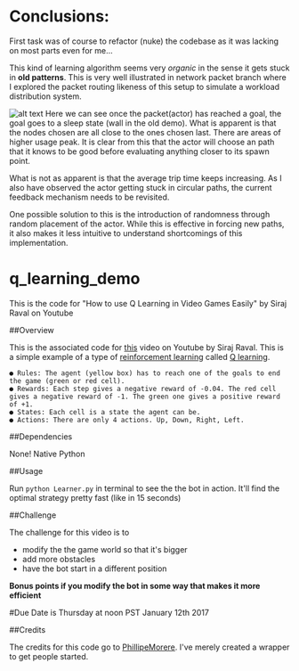 # Conclusions:
First task was of course to refactor (nuke) the codebase as it was lacking on most parts even for me...

This kind of learning algorithm seems very _organic_ in the sense it gets stuck in **old patterns**.
This is very well illustrated in network packet branch where I explored the packet routing likeness of this setup to simulate a workload distribution system.

![alt text](http://i.imgur.com/6WmMxGJ.gif "Network simulation")
Here we can see once the packet(actor) has reached a goal, the goal goes to a sleep state (wall in the old demo).
What is apparent is that the nodes chosen are all close to the ones chosen last.
There are areas of higher usage peak.
It is clear from this that the actor will choose an path that it knows to be good before evaluating anything closer to its spawn point.

What is not as apparent is that the average trip time keeps increasing.
As I also have observed the actor getting stuck in circular paths, the current feedback mechanism needs to be revisited.

One possible solution to this is the introduction of randomness through random placement of the actor.
While this is effective in forcing new paths, it also makes it less intuitive to understand shortcomings of this implementation.

# q_learning_demo
This is the code for "How to use Q Learning in Video Games Easily" by Siraj Raval on Youtube

##Overview

This is the associated code for [this](https://youtu.be/A5eihauRQvo) video on Youtube by Siraj Raval. This is a simple example of a type of [reinforcement learning](https://en.wikipedia.org/wiki/Reinforcement_learning)
called [Q learning](https://en.wikipedia.org/wiki/Q-learning). 

	● Rules: The agent (yellow box) has to reach one of the goals to end the game (green or red cell).
	● Rewards: Each step gives a negative reward of -0.04. The red cell gives a negative reward of -1. The green one gives a positive reward of +1.
	● States: Each cell is a state the agent can be.
	● Actions: There are only 4 actions. Up, Down, Right, Left.

##Dependencies

None! Native Python

##Usage

Run `python Learner.py` in terminal to see the the bot in action. It'll find the optimal strategy pretty fast (like in 15 seconds)

##Challenge

The challenge for this video is to 

* modify the the game world so that it's bigger 
* add more obstacles
* have the bot start in a different position

**Bonus points if you modify the bot in some way that makes it more efficient**

#Due Date is Thursday at noon PST January 12th 2017

##Credits

The credits for this code go to [PhillipeMorere](https://github.com/PhilippeMorere). I've merely created a wrapper to get people started.
